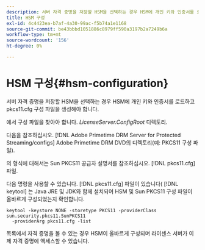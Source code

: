 ```yaml
---
description: 서버 자격 증명을 저장할 HSM을 선택하는 경우 HSM에 개인 키와 인증서를 로드하고 pkcs11.cfg 구성 파일을 생성해야 합니다.
title: HSM 구성
exl-id: 4c4423ea-b7af-4a30-99ac-f5b74a1e1168
source-git-commit: be43bbbd1051886c8979ff590a3197b2a7249b6a
workflow-type: tm+mt
source-wordcount: '156'
ht-degree: 0%

---
```


# HSM 구성{#hsm-configuration}

서버 자격 증명을 저장할 HSM을 선택하는 경우 HSM에 개인 키와 인증서를 로드하고 pkcs11.cfg 구성 파일을 생성해야 합니다.

에서 구성 파일을 찾아야 합니다. *LicenseServer.ConfigRoot* 디렉토리.

다음을 참조하십시오. [!DNL Adobe Primetime DRM Server for Protected Streaming/configs] Adobe Primetime DRM DVD의 디렉토리(예: PKCS11 구성 파일).

의 형식에 대해서는 Sun PKCS11 공급자 설명서를 참조하십시오. [!DNL pkcs11.cfg] 파일.

다음 명령을 사용할 수 있습니다. [!DNL pkcs11.cfg] 파일이 있습니다( [!DNL keytool] 는 Java JRE 및 JDK와 함께 설치되어 HSM 및 Sun PKCS11 구성 파일이 올바르게 구성되었는지 확인합니다.

```
keytool -keystore NONE -storetype PKCS11 -providerClass sun.security.pkcs11.SunPKCS11 
  -providerArg pkcs11.cfg -list
```

목록에서 자격 증명을 볼 수 있는 경우 HSM이 올바르게 구성되며 라이센스 서버가 이제 자격 증명에 액세스할 수 있습니다.
